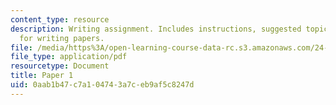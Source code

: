 ```yaml
---
content_type: resource
description: Writing assignment. Includes instructions, suggested topics, and guidelines
  for writing papers.
file: /media/https%3A/open-learning-course-data-rc.s3.amazonaws.com/24-02-moral-problems-and-the-good-life-fall-2008/0aab1b47c7a104743a7ceb9af5c8247d_paper_1.pdf
file_type: application/pdf
resourcetype: Document
title: Paper 1
uid: 0aab1b47-c7a1-0474-3a7c-eb9af5c8247d
---
```


